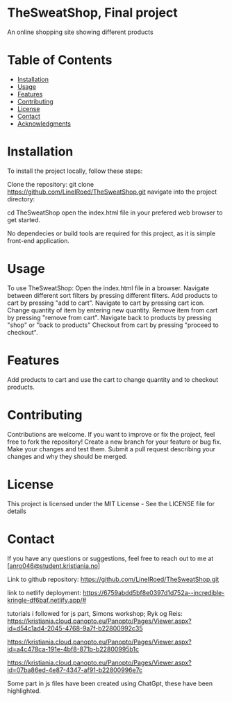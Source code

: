 # TheSweatShop, Final project
An online shopping site showing different products

# Table of Contents
- [Installation](#installation)
- [Usage](#usage)
- [Features](#features)
- [Contributing](#contributing)
- [License](#license)
- [Contact](#contact)
- [Acknowledgments](#acknowledgments)

# Installation
To install the project locally, follow these steps:

Clone the repository:
git clone https://github.com/LineIRoed/TheSweatShop.git
navigate into the project directory:

cd TheSweatShop
open the index.html file in your prefered web browser to get started.

No dependecies or build tools are required for this project, as it is simple front-end application.

# Usage
To use TheSweatShop:
Open the index.html file in a browser.
Navigate between different sort filters by pressing different filters.
Add products to cart by pressing "add to cart".
Navigate to cart by pressing cart icon.
Change quantity of item by entering new quantity.
Remove item from cart by pressing "remove from cart".
Navigate back to products by pressing "shop" or "back to products"
Checkout from cart by pressing "proceed to checkout".

# Features
Add products to cart and use the cart to change quantity and to checkout products.

# Contributing
Contributions are welcome. If you want to improve or fix the project, feel free to fork the repository!
Create a new branch for your feature or bug fix.
Make your changes and test them.
Submit a pull request describing your changes and why they should be merged.

# License
This project is licensed under the MIT License - See the LICENSE file for details

<!-- This project is not licensed -->

# Contact
If you have any questions or suggestions, feel free to reach out to me at [anro046@student.kristiania.no]


Link to github repository: https://github.com/LineIRoed/TheSweatShop.git

link to netlify deployment: https://6759abdd5bf8e0397d1d752a--incredible-kringle-df6baf.netlify.app/#



tutorials i followed for js part, Simons workshop; Ryk og Reis: https://kristiania.cloud.panopto.eu/Panopto/Pages/Viewer.aspx?id=d54c1ad4-2045-4768-9a7f-b22800992c35

https://kristiania.cloud.panopto.eu/Panopto/Pages/Viewer.aspx?id=a4c478ca-191e-4bf8-871b-b22800995b1c

https://kristiania.cloud.panopto.eu/Panopto/Pages/Viewer.aspx?id=07ba86ed-4e87-4347-af91-b22800996e7c

Some part in js files have been created using ChatGpt, these have been highlighted.